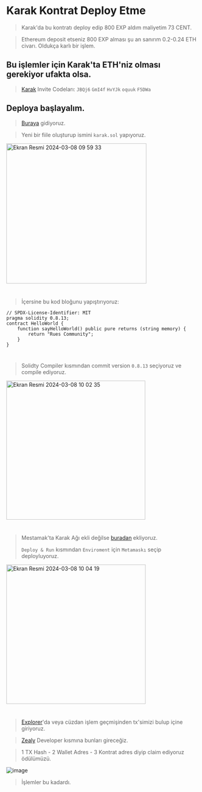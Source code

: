 # Karak Kontrat Deploy Etme

> Karak'da bu kontratı deploy edip 800 EXP aldım maliyetim 73 CENT.

> Ethereum deposit etseniz 800 EXP alması şu an sanırım 0.2-0.24 ETH civarı. Oldukça karlı bir işlem.

## Bu işlemler için Karak'ta ETH'niz olması gerekiyor ufakta olsa.

> [Karak](https://karak.network/karak-xp) Invite Codeları: `JBQj6` `GmI4f` `HvYJk` `oquuk` `F5DWa`

## Deploya başlayalım.

> [Buraya](https://remix.ethereum.org/) gidiyoruz.

> Yeni bir fiile oluşturup ismini `karak.sol` yapıyoruz.

<img width="368" alt="Ekran Resmi 2024-03-08 09 59 33" src="https://github.com/ruesandora/Karak/assets/101149671/509e6911-e17b-4e2c-8839-385c9895ec43">

#

> İçersine bu kod bloğunu yapıştırıyoruz:

```
// SPDX-License-Identifier: MIT
pragma solidity 0.8.13;
contract HelloWorld {
    function sayHelloWorld() public pure returns (string memory) {
        return "Rues Community";
    }
}
```

#

> Solidty Compiler kısmından commit version `0.8.13` seçiyoruz ve compile ediyoruz.

<img width="365" alt="Ekran Resmi 2024-03-08 10 02 35" src="https://github.com/ruesandora/Karak/assets/101149671/a49ffeff-d342-4bc1-944c-1c6b842b12bb">

#

> Mestamak'ta Karak Ağı ekli değilse [buradan](https://chainlist.org/?search=2410&testnets=true) ekliyoruz.
> 
> `Deploy & Run` kısmından `Enviroment` için `Metamaskı` seçip deployluyoruz.

<img width="366" alt="Ekran Resmi 2024-03-08 10 04 19" src="https://github.com/ruesandora/Karak/assets/101149671/ca619a8b-16a4-4129-9220-1f9770bbd3b5">

#

> [Explorer](https://explorer.karak.network/)'da veya cüzdan işlem geçmişinden tx'simizi bulup içine giriyoruz.

> [Zealy](https://zealy.io/cw/karaknetwork/questboard) Developer kısmına bunları gireceğiz.

> 1 TX Hash - 2 Wallet Adres - 3 Kontrat adres diyip claim ediyoruz ödülümüzü.

![image](https://github.com/ruesandora/Karak/assets/101149671/57173b44-dbd3-4cc9-8c2f-f4330d55824f)

> İşlemler bu kadardı.
